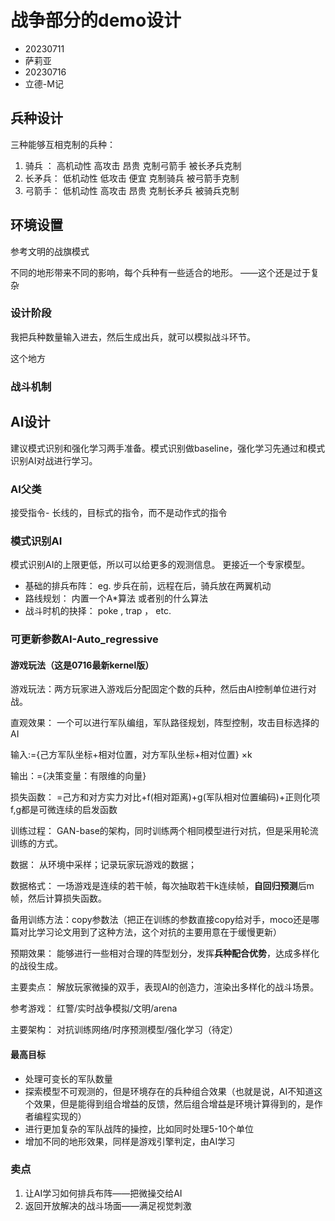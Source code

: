 # 战争部分的demo设计

- 20230711
- 萨莉亚
- 20230716
- 立德-M记



## 兵种设计

三种能够互相克制的兵种：

1. 骑兵 ： 高机动性 高攻击 昂贵 克制弓箭手 被长矛兵克制
2. 长矛兵： 低机动性 低攻击 便宜 克制骑兵 被弓箭手克制
3. 弓箭手： 低机动性 高攻击 昂贵 克制长矛兵 被骑兵克制

## 环境设置

参考文明的战旗模式



不同的地形带来不同的影响，每个兵种有一些适合的地形。 ——这个还是过于复杂





### 设计阶段

我把兵种数量输入进去，然后生成出兵，就可以模拟战斗环节。

这个地方 



### 战斗机制



## AI设计

建议模式识别和强化学习两手准备。模式识别做baseline，强化学习先通过和模式识别AI对战进行学习。 

### AI父类

接受指令- 长线的，目标式的指令，而不是动作式的指令



### 模式识别AI

模式识别AI的上限更低，所以可以给更多的观测信息。 更接近一个专家模型。 

- 基础的排兵布阵： eg. 步兵在前，远程在后，骑兵放在两翼机动
- 路线规划： 内置一个A*算法 或者别的什么算法
- 战斗时机的抉择： poke , trap ， etc. 

### 可更新参数AI-Auto_regressive

#### 游戏玩法（这是0716最新kernel版）

游戏玩法：两方玩家进入游戏后分配固定个数的兵种，然后由AI控制单位进行对战。 

直观效果： 一个可以进行军队编组，军队路径规划，阵型控制，攻击目标选择的AI

输入:={己方军队坐标+相对位置，对方军队坐标+相对位置} $\times$k

输出：={决策变量：有限维的向量}

损失函数： =己方和对方实力对比+f(相对距离)+g(军队相对位置编码)+正则化项 f,g都是可微连续的启发函数

训练过程： GAN-base的架构，同时训练两个相同模型进行对抗，但是采用轮流训练的方式。

数据： 从环境中采样；记录玩家玩游戏的数据；

数据格式： 一场游戏是连续的若干帧，每次抽取若干k连续帧，**自回归预测**后m帧，然后计算损失函数。 

备用训练方法：copy参数法（把正在训练的参数直接copy给对手，moco还是哪篇对比学习论文用到了这种方法，这个对抗的主要用意在于缓慢更新）

预期效果： 能够进行一些相对合理的阵型划分，发挥**兵种配合优势**，达成多样化的战役生成。 

主要卖点： 解放玩家微操的双手，表现AI的创造力，渲染出多样化的战斗场景。 

参考游戏： 红警/实时战争模拟/文明/arena

主要架构： 对抗训练网络/时序预测模型/强化学习（待定）

#### 最高目标

- 处理可变长的军队数量
- 探索模型不可观测的，但是环境存在的兵种组合效果（也就是说，AI不知道这个效果，但是能得到组合增益的反馈，然后组合增益是环境计算得到的，是作者编程实现的）
- 进行更加复杂的军队战阵的操控，比如同时处理5-10个单位
- 增加不同的地形效果，同样是游戏引擎判定，由AI学习



### 卖点

1. 让AI学习如何排兵布阵——把微操交给AI
2. 返回开放解决的战斗场面——满足视觉刺激
